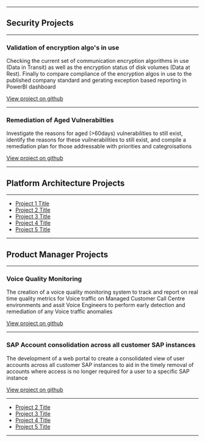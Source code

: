 

---

## Security Projects

---

### Validation of encryption algo's in use

Checking the current set of communication encryption algorithms in use (Data in Transit) as well as the encryption status of disk volumes (Data at Rest). Finally to compare compliance of the encryption algos in use to the published company standard and gerating exception based reporting in PowerBI dashboard

[View project on github](https://github.com/rengro46/voice-quality)

---

### Remediation of Aged Vulnerabilties
Investigate the reasons for aged (>60days) vulnerabilities to still exist, identify the reasons for these vuilnerabilities to still exist, and compile a remediation plan for those addressable with priorities and categroisations

[View project on github](https://github.com/rengro46/voice-quality)

---

## Platform Architecture Projects

---

- [Project 1 Title](http://example.com/)
- [Project 2 Title](http://example.com/)
- [Project 3 Title](http://example.com/)
- [Project 4 Title](http://example.com/)
- [Project 5 Title](http://example.com/)

---

## Product Manager Projects

---

### Voice Quality Monitoring

The creation of a voice quality monitoring system to track and report on real time quality metrics for Voice traffic on Managed Customer Call Centre environments and assit Voice Engineers to perform early detection and remediation of any Voice traffic anomalies

[View project on github](https://github.com/rengro46/voice-quality)

---

### SAP Account consolidation across all customer SAP instances

The development of a web portal to create a consolidated view of user accounts across all customer SAP instances to aid in the timely removal of accounts where access is no longer required for a user to a specific SAP instance

[View project on github](https://github.com/rengro46/voice-quality)

---

- [Project 2 Title](http://example.com/)
- [Project 3 Title](http://example.com/)
- [Project 4 Title](http://example.com/)
- [Project 5 Title](http://example.com/)


---
<p style="font-size:11px"></p>
<!-- Remove above link if you don't want to attibute -->
